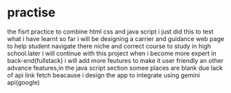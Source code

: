 # practise
the fisrt practice to combine html css and java script  i just did this to test what i have learnt so far 
i will be designing a carrier and guidance web page to help student navigate there niche and correct course to study in high school.later  i will continue with this project when i become more expert in back-end(fullstack) i will add more feutures to make it user friendly an other advance features,in the java script section somee places are blank due lack of api link fetch beacause i design the app to integrate using gemini api(google)
